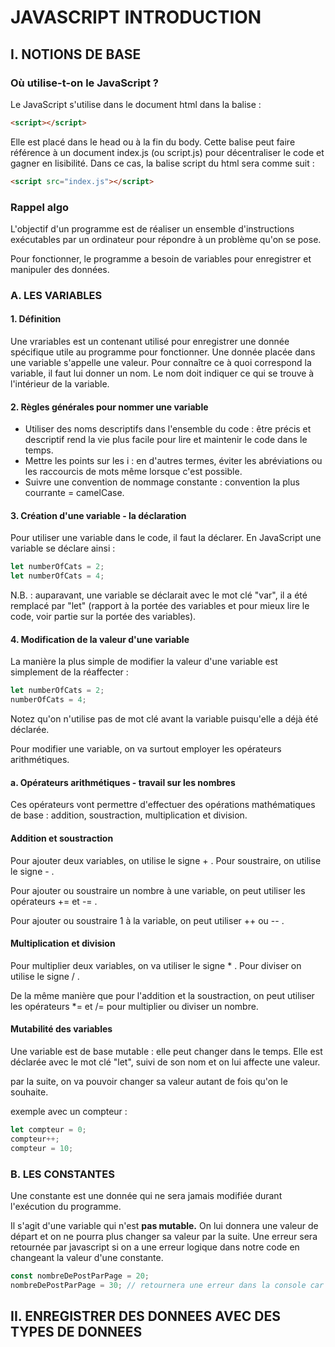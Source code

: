 # JAVASCRIPT INTRODUCTION
## I. NOTIONS DE BASE 
### Où utilise-t-on le JavaScript ?

Le JavaScript s'utilise dans le document html dans la balise :
```HTML
<script></script>
```
Elle est placé dans le head ou à la fin du body.
Cette balise peut faire référence à un document index.js (ou script.js) pour décentraliser le code et gagner en lisibilité. 
Dans ce cas, la balise script du html sera comme suit :
```HTML
<script src="index.js"></script>
```

### Rappel algo

L'objectif d'un programme est de réaliser un ensemble d'instructions exécutables par un ordinateur pour répondre à un problème qu'on se pose.

Pour fonctionner, le programme a besoin de variables pour enregistrer et manipuler des données. 

### A. LES VARIABLES
#### 1. Définition

Une vrariables est un contenant utilisé pour enregistrer une donnée spécifique utile au programme pour fonctionner. 
Une donnée placée dans une variable s'appelle une valeur. 
Pour connaître ce à quoi correspond la variable, il faut lui donner un nom.
Le nom doit indiquer ce qui se trouve à l'intérieur de la variable.

#### 2. Règles générales pour nommer une variable

* Utiliser des noms descriptifs dans l'ensemble du code : être précis et descriptif rend la vie plus facile pour lire et maintenir le code dans le temps.
* Mettre les points sur les i : en d'autres termes, éviter les abréviations ou les raccourcis de mots même lorsque c'est possible.
* Suivre une convention de nommage constante : convention la plus courrante = camelCase.

#### 3. Création d'une variable - la déclaration

Pour utiliser une variable dans le code, il faut la déclarer.
En JavaScript une variable se déclare ainsi : 

```javascript
let numberOfCats = 2;
let numberOfCats = 4;
```

N.B. : auparavant, une variable se déclarait avec le mot clé "var", il a été remplacé par "let" (rapport à la portée des variables et pour mieux lire le code, voir partie sur la portée des variables).

#### 4. Modification de la valeur d'une variable

La manière la plus simple de modifier la valeur d'une variable est simplement de la réaffecter : 
```javascript
let numberOfCats = 2;
numberOfCats = 4;
```
Notez qu'on n'utilise pas de mot clé avant la variable puisqu'elle a déjà été déclarée.

Pour modifier une variable, on va surtout employer les opérateurs arithmétiques.

#### a. Opérateurs arithmétiques - travail sur les nombres

Ces opérateurs vont permettre d'effectuer des opérations mathématiques de base : addition, soustraction, multiplication et division.

#### Addition et soustraction

Pour ajouter deux variables, on utilise le signe + .
Pour soustraire, on utilise le signe - .

Pour ajouter ou soustraire un nombre à une variable, on peut utiliser les opérateurs += et -= .

Pour ajouter ou soustraire 1 à la variable, on peut utiliser ++ ou -- .

#### Multiplication et division

Pour multiplier deux variables, on va utiliser le signe * .
Pour diviser on utilise le signe / .

De la même manière que pour l'addition et la soustraction, on peut utiliser les opérateurs *= et /= pour multiplier ou diviser un nombre.

#### Mutabilité des variables

Une variable est de base mutable : elle peut changer dans le temps.
Elle est déclarée avec le mot clé "let", suivi de son nom et on lui affecte une valeur.

par la suite, on va pouvoir changer sa valeur autant de fois qu'on le souhaite. 

exemple avec un compteur :

```javascript
let compteur = 0;
compteur++;
compteur = 10;
```

### B. LES CONSTANTES

Une constante est une donnée qui ne sera jamais modifiée durant l'exécution du programme. 

Il s'agit d'une variable qui n'est <strong>pas mutable.</strong>
On lui donnera une valeur de départ et on ne pourra plus changer sa valeur par la suite. Une erreur sera retournée par javascript si on a une erreur logique dans notre code en changeant la valeur d'une constante.
```javascript
const nombreDePostParPage = 20;
nombreDePostParPage = 30; // retournera une erreur dans la console car on ne peut pas changer sa valeur
```


## II. ENREGISTRER DES DONNEES AVEC DES TYPES DE DONNEES


